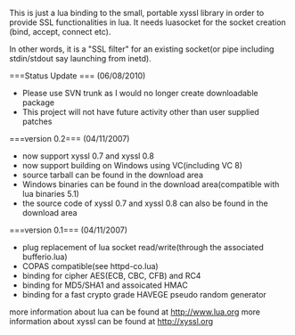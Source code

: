 This is just a lua binding to the small, portable xyssl library in order to provide SSL functionalities in lua. It needs luasocket for the socket creation (bind, accept, connect etc).

In other words, it is a "SSL filter" for an existing socket(or pipe including stdin/stdout say launching from inetd).

===Status Update === (06/08/2010)
  * Please use SVN trunk as I would no longer create downloadable package
  * This project will not have future activity other than user supplied patches

===version 0.2=== (04/11/2007)

  * now support xyssl 0.7 and xyssl 0.8
  * now support building on Windows using VC(including VC 8)
  * source tarball can be found in the download area
  * Windows binaries can be found in the download area(compatible with lua binaries 5.1)
  * the source code of xyssl 0.7 and xyssl 0.8 can also be found in the download area

===version 0.1=== (04/11/2007)

  * plug replacement of lua socket read/write(through the associated bufferio.lua)
  * COPAS compatible(see httpd-co.lua)
  * binding for cipher AES(ECB, CBC, CFB) and RC4
  * binding for MD5/SHA1 and assoicated HMAC
  * binding for a fast crypto grade HAVEGE pseudo random generator


more information about lua can be found at http://www.lua.org
more information about xyssl can be found at http://xyssl.org